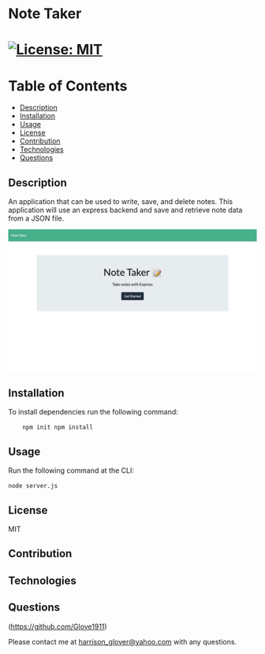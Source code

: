 # Note Taker 

       
# [![License: MIT](https://img.shields.io/badge/License-MIT-yellow.svg)](https://opensource.org/licenses/MIT)

# Table of Contents
- [Description](#description)
- [Installation](#installation)
- [Usage](#usage)
- [License](#license)
- [Contribution](#contribution)
- [Technologies](#technologies)
- [Questions](#questions)



 ## Description
 An application that can be used to write, save, and delete notes. This application will use an express backend and save and retrieve note data from a JSON file.
 
 <img src = "https://github.com/Glove1911/Note-Taker/blob/main/Develop/public/assets/js/CA3E535C-6442-44ED-BBC8-5EB1B9A54D13_1_105_c.jpeg">


## Installation
To install dependencies run the following command: 
```
	npm init npm install
```


## Usage
Run the following command at the CLI:
```
node server.js
```


## License
MIT


## Contribution



## Technologies



## Questions
(https://github.com/Glove1911) 


Please contact me at [harrison_glover@yahoo.com](mailto:harrison_glover@yahoo.com) with any questions.
